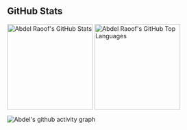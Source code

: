 ## GitHub Stats

<img height=200 align="center" src="https://github-readme-stats.vercel.app/api?username=olakara&count_private=true&show_icons=true&theme=nord&include_all_commits=true" alt="Abdel Raoof's GitHub Stats" />
<img height=200 align="center" src="https://github-readme-stats.vercel.app/api/top-langs/?username=olakara&layout=donut&theme=nord&hide=css"
    alt="Abdel Raoof's GitHub Top Languages" />


![Abdel's github activity graph](https://github-readme-activity-graph.vercel.app/graph?username=olakara&theme=nord)
